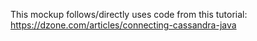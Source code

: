 This mockup follows/directly uses code from this tutorial: 
https://dzone.com/articles/connecting-cassandra-java